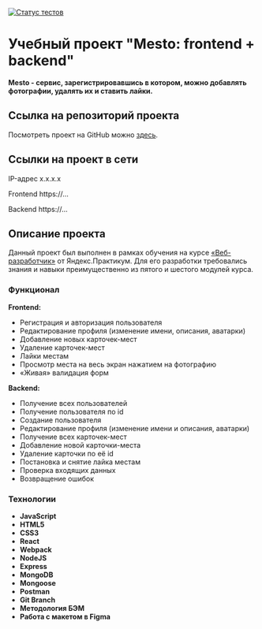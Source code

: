 [![Статус тестов](../../actions/workflows/tests.yml/badge.svg)](../../actions/workflows/tests.yml)

# Учебный проект "Mesto: frontend + backend"

**Mesto - сервис, зарегистрировавшись в котором, можно добавлять фотографии, удалять их и ставить лайки.**

## Ссылка на репозиторий проекта

Посмотреть проект на GitHub можно [здесь](https://github.com/MarinaNasonkina/react-mesto-api-full-gha).

## Ссылки на проект в сети

IP-адрес x.x.x.x

Frontend https://...

Backend https://...

## Описание проекта

Данный проект был выполнен в рамках обучения на курсе [«Веб-разработчик»](https://practicum.yandex.ru/web/) от Яндекс.Практикум. Для его разработки требовались знания и навыки преимущественно из пятого и шестого модулей курса.

### Функционал

**Frontend:**

* Регистрация и авторизация пользователя
* Редактирование профиля (изменение имени, описания, аватарки)
* Добавление новых карточек-мест
* Удаление карточек-мест
* Лайки местам
* Просмотр места на весь экран нажатием на фотографию
* «Живая» валидация форм

**Backend:**

* Получение всех пользователей
* Получение пользователя по id
* Создание пользователя
* Редактирование профиля (изменение имени и описания, аватарки)
* Получение всех карточек-мест
* Добавление новой карточки-места
* Удаление карточки по её id
* Постановка и снятие лайка местам
* Проверка входящих данных
* Возвращение ошибок

### Технологии

* **JavaScript**
* **HTML5**
* **CSS3**
* **React**
* **Webpack**
* **NodeJS**
* **Express**
* **MongoDB**
* **Mongoose**
* **Postman**
* **Git Branch**
* **Методология БЭМ**
* **Работа с макетом в Figma**

